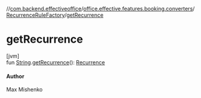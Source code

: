 //[com.backend.effectiveoffice](../../../index.md)/[office.effective.features.booking.converters](../index.md)/[RecurrenceRuleFactory](index.md)/[getRecurrence](get-recurrence.md)

# getRecurrence

[jvm]\
fun [String](https://kotlinlang.org/api/latest/jvm/stdlib/kotlin/-string/index.html).[getRecurrence](get-recurrence.md)(): [Recurrence](../../office.effective.model/-recurrence/index.md)

#### Author

Max Mishenko
